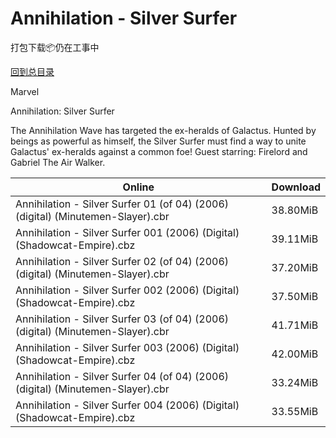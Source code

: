 # Annihilation - Silver Surfer

打包下载📦仍在工事中

[回到总目录](/Catalogs.md)

Marvel

Annihilation: Silver Surfer

The Annihilation Wave has targeted the ex-heralds of Galactus. Hunted by beings as powerful as himself, the Silver Surfer must find a way to unite Galactus' ex-heralds against a common foe! Guest starring: Firelord and Gabriel The Air Walker. 





Online | Download
--- | ---
Annihilation - Silver Surfer 01 (of 04) (2006) (digital) (Minutemen-Slayer).cbr | 38.80MiB
Annihilation - Silver Surfer 001 (2006) (Digital) (Shadowcat-Empire).cbz | 39.11MiB
Annihilation - Silver Surfer 02 (of 04) (2006) (digital) (Minutemen-Slayer).cbr | 37.20MiB
Annihilation - Silver Surfer 002 (2006) (Digital) (Shadowcat-Empire).cbz | 37.50MiB
Annihilation - Silver Surfer 03 (of 04) (2006) (digital) (Minutemen-Slayer).cbr | 41.71MiB
Annihilation - Silver Surfer 003 (2006) (Digital) (Shadowcat-Empire).cbz | 42.00MiB
Annihilation - Silver Surfer 04 (of 04) (2006) (digital) (Minutemen-Slayer).cbr | 33.24MiB
Annihilation - Silver Surfer 004 (2006) (Digital) (Shadowcat-Empire).cbz | 33.55MiB